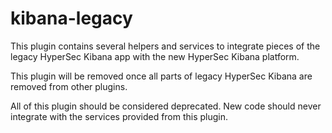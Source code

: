 # kibana-legacy

This plugin contains several helpers and services to integrate pieces of the legacy HyperSec Kibana app with the new HyperSec Kibana platform.

This plugin will be removed once all parts of legacy HyperSec Kibana are removed from other plugins.

All of this plugin should be considered deprecated. New code should never integrate with the services provided from this plugin.
